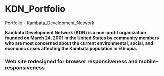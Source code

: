 # KDN_Portfolio
Portfolio - Kambata_Development_Network

**Kambata Development Network (KDN) is a non-profit organization founded on March 24, 2001 in the United States by community members who are most concerned about the current environmental, social, and economic crises affecting the Kambata population in Ethiopia.**


### Web site redesigned for browser responsiveness and mobile-responsiveness
